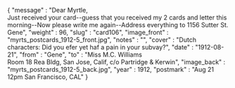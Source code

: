 {
  "message" : "Dear Myrtle,<br>Just received your card--guess that you received my 2 cards and letter this morning--Now please write me again--Address everything to 1156 Sutter St. Gene",
  "weight" : 96,
  "slug" : "card106",
  "image_front" : "myrts_postcards_1912-5_front.jpg",
  "notes" : "",
  "cover" : "Dutch characters: Did you efer yet haf a pain in your subvay?",
  "date" : "1912-08-21",
  "from" : "Gene",
  "to" : "Miss M.C. Williams<br> Room 18 Rea Bldg, San Jose, Calif, c/o Partridge & Kerwin",
  "image_back" : "myrts_postcards_1912-5_back.jpg",
  "year" : 1912,
  "postmark" : "Aug 21 12pm San Francisco, CAL"
}
